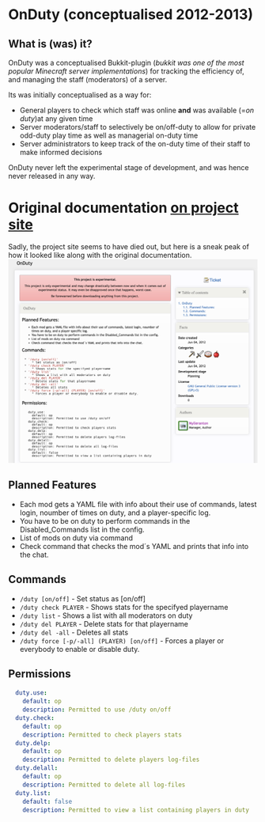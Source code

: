 # OnDuty (conceptualised 2012-2013)
## What is (was) it?
OnDuty was a conceptualised Bukkit-plugin (*bukkit was one of the most popular Minecraft server implementations*) for tracking the efficiency of, and managing the staff (moderators) of a server. 

Its was initially conceptualised as a way for:
- General players to check which staff was online **and** was available (=*on duty*)at any given time
- Server moderators/staff to selectively be on/off-duty to allow for private odd-duty play time as well as managerial on-duty time
- Server administrators to keep track of the on-duty time of their staff to make informed decisions

OnDuty never left the experimental stage of development, and was hence never released in any way.

# Original documentation [on project site](https://dev.bukkit.org/server-mods/onduty)
Sadly, the project site seems to have died out, but here is a sneak peak of how it looked like along with the original documentation.
![original project site](docs/original_site.png)

## Planned Features
- Each mod gets a YAML file with info about their use of commands, latest login, noumber of times on duty, and a player-specific log.
- You have to be on duty to perform commands in the Disabled_Commands list in the config.
- List of mods on duty via command
- Check command that checks the mod´s YAML and prints that info into the chat.

## Commands
- `/duty [on/off]` - Set status as [on/off]
- `/duty check PLAYER` - Shows stats for the specifyed playername
- `/duty list` - Shows a list with all moderators on duty
- `/duty del PLAYER` - Delete stats for that playername
- `/duty del -all` - Deletes all stats
- `/duty force [-p/-all] (PLAYER) [on/off]` - Forces a player or everybody to enable or disable duty.

## Permissions
```yml
  duty.use:
    default: op
    description: Permitted to use /duty on/off
  duty.check:
    default: op
    description: Permitted to check players stats
  duty.delp:
    default: op
    description: Permitted to delete players log-files
  duty.delall:
    default: op
    description: Permitted to delete all log-files
  duty.list:
    default: false
    description: Permitted to view a list containing players in duty
```
